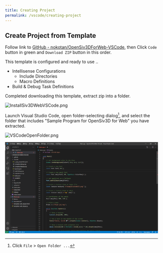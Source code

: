 ```yaml
---
title: Creating Project
permalink: /vscode/creating-project
---
```


## Create Project from Template

Follow link to [GitHub - nokotan/OpenSiv3DForWeb-VSCode](https://github.com/nokotan/OpenSiv3DForWeb-VSCode),
then Click `Code` button in green and `Download ZIP` button in this order.

This template is configured and ready to use ..

- Intellisense Configurations
  - Include Directories
  - Macro Definitions
- Build & Debug Task Definitions

Completed downloading this template, extract zip into a folder.

![InstallSiv3DWebVSCode.png](https://qiita-image-store.s3.ap-northeast-1.amazonaws.com/0/158514/3c6d1c31-e6ff-0fb4-a00c-0086a2fafd12.png)

Launch Visual Studio Code, open folder-selecting dialog[^open-dialog], and select the folder that includes "Sample Program for OpenSiv3D for Web" you have extracted.

[^open-dialog]: Click `File` > `Open Folder ...`

![VSCodeOpenFolder.png](https://qiita-image-store.s3.ap-northeast-1.amazonaws.com/0/158514/385e8dfe-3f3a-431f-a8ed-63e2d491723c.png)

![OpenedProject](/assets/img/building/setup-vscode/opened-project-on-vscode.png)
